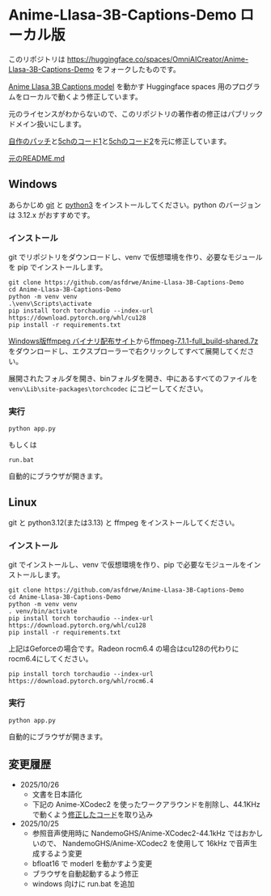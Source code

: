# Anime-Llasa-3B-Captions-Demo ローカル版
このリポジトリは https://huggingface.co/spaces/OmniAICreator/Anime-Llasa-3B-Captions-Demo をフォークしたものです。

[Anime Llasa 3B Captions model](https://huggingface.co/NandemoGHS/Anime-Llasa-3B-Captions) を動かす Huggingface spaces 用のプログラムをローカルで動くよう修正しています。

元のライセンスがわからないので、このリポジトリの著作者の修正はパブリックドメイン扱いにします。

[自作のパッチ](https://gist.github.com/asfdrwe/c9fd1fe8aeb69fa90d5865d761f59eeb)と[5chのコード1](https://files.catbox.moe/wxfdul.py)と[5chのコード2](https://files.catbox.moe/6lm1wv.py)を元に修正しています。

[元のREADME.md](README-original.md)

## Windows

あらかじめ [git](https://gitforwindows.org/) と [python3](https://www.python.org/downloads/windows/) をインストールしてください。python のバージョンは 3.12.x がおすすめです。

### インストール
git でリポジトリをダウンロードし、venv で仮想環境を作り、必要なモジュールを pip でインストールします。
```
git clone https://github.com/asfdrwe/Anime-Llasa-3B-Captions-Demo
cd Anime-Llasa-3B-Captions-Demo
python -m venv venv
.\venv\Scripts\activate
pip install torch torchaudio --index-url https://download.pytorch.org/whl/cu128
pip install -r requirements.txt
```

[Windows版ffmpeg バイナリ配布サイト](https://www.gyan.dev/ffmpeg/builds/)から[ffmpeg-7.1.1-full_build-shared.7z](https://www.gyan.dev/ffmpeg/builds/packages/ffmpeg-7.1.1-full_build-shared.7z)をダウンロードし、エクスプローラーで右クリックしてすべて展開してください。

展開されたフォルダを開き、binフォルダを開き、中にあるすべてのファイルを `venv\Lib\site-packages\torchcodec` にコピーしてください。


### 実行

```
python app.py
```
もしくは
```
run.bat
```

自動的にブラウザが開きます。

## Linux
git と python3.12(または3.13) と ffmpeg をインストールしてください。


### インストール
git でインストールし、venv で仮想環境を作り、pip で必要なモジュールをインストールします。
```
git clone https://github.com/asfdrwe/Anime-Llasa-3B-Captions-Demo
cd Anime-Llasa-3B-Captions-Demo
python -m venv venv
. venv/bin/activate
pip install torch torchaudio --index-url https://download.pytorch.org/whl/cu128
pip install -r requirements.txt
```

上記はGeforceの場合です。Radeon rocm6.4 の場合はcu128の代わりにrocm6.4にしてください。
```
pip install torch torchaudio --index-url https://download.pytorch.org/whl/rocm6.4
```

### 実行

```
python app.py
```

自動的にブラウザが開きます。

## 変更履歴
- 2025/10/26
  - 文書を日本語化
  - 下記の Anime-XCodec2 を使ったワークアラウンドを削除し、44.1KHz で動くよう[修正したコード](https://files.catbox.moe/6lm1wv.py)を取り込み
- 2025/10/25
  - 参照音声使用時に NandemoGHS/Anime-XCodec2-44.1kHz ではおかしいので、 NandemoGHS/Anime-XCodec2 を使用して 16kHz で音声生成するよう変更
  - bfloat16 で moderl を動かすよう変更
  - ブラウザを自動起動するよう修正
  - windows 向けに run.bat を追加
